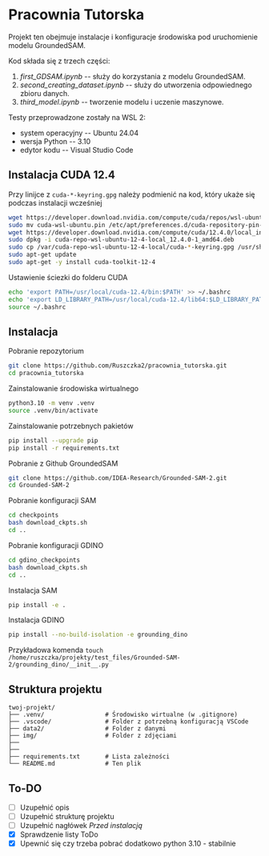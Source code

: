 # Pracownia Tutorska

Projekt ten obejmuje instalacje i konfiguracje środowiska pod uruchomienie modelu GroundedSAM.

Kod składa się z trzech części:

1. *first_GDSAM.ipynb* -- służy do korzystania z modelu GroundedSAM.
2. *second_creating_dataset.ipynb* -- służy do utworzenia odpowiednego zbioru danych.
3. *third_model.ipynb* -- tworzenie modelu i uczenie maszynowe.

Testy przeprowadzone zostały na WSL 2:
* system operacyjny -- Ubuntu 24.04
* wersja Python -- 3.10
* edytor kodu -- Visual Studio Code

## Instalacja CUDA 12.4

Przy linijce z `cuda-*-keyring.gpg` należy podmienić na kod, który ukaże się podczas instalacji wcześniej
```bash
wget https://developer.download.nvidia.com/compute/cuda/repos/wsl-ubuntu/x86_64/cuda-wsl-ubuntu.pin
sudo mv cuda-wsl-ubuntu.pin /etc/apt/preferences.d/cuda-repository-pin-600
wget https://developer.download.nvidia.com/compute/cuda/12.4.0/local_installers/cuda-repo-wsl-ubuntu-12-4-local_12.4.0-1_amd64.deb
sudo dpkg -i cuda-repo-wsl-ubuntu-12-4-local_12.4.0-1_amd64.deb
sudo cp /var/cuda-repo-wsl-ubuntu-12-4-local/cuda-*-keyring.gpg /usr/share/keyrings/
sudo apt-get update
sudo apt-get -y install cuda-toolkit-12-4
```

Ustawienie ściezki do folderu CUDA
```bash
echo 'export PATH=/usr/local/cuda-12.4/bin:$PATH' >> ~/.bashrc
echo 'export LD_LIBRARY_PATH=/usr/local/cuda-12.4/lib64:$LD_LIBRARY_PATH' >> ~/.bashrc
source ~/.bashrc
```

<!-- Ustawienie stałej ścieżki do folderu z CUDA
```bash
echo 'export CUDA_HOME=/ścieżka/do/cuda' >> ~/.bashrc
```
przykładowo `echo 'export CUDA_HOME=/usr/local/cuda-12.4' >> ~/.bashrc`

Następnie należy sprawdzić czy CUDA_HOME jest ustawiona poprawnie
```bash
source ~/.bashrc
echo $CUDA_HOME
``` -->
<!-- 
Zainstalowanie odpowiedniej wersji pythona
```bash
pyenv install 3.10.13
pyenv local 3.10.13
``` -->

## Instalacja

Pobranie repozytorium
```bash
git clone https://github.com/Ruszczka2/pracownia_tutorska.git
cd pracownia_tutorska
```

Zainstalowanie środowiska wirtualnego
```bash
python3.10 -m venv .venv
source .venv/bin/activate
```

Zainstalowanie potrzebnych pakietów
```bash
pip install --upgrade pip
pip install -r requirements.txt
```

Pobranie z Github GroundedSAM
```bash
git clone https://github.com/IDEA-Research/Grounded-SAM-2.git
cd Grounded-SAM-2
```

Pobranie konfiguracji SAM
```bash
cd checkpoints
bash download_ckpts.sh
cd ..
```

Pobranie konfiguracji GDINO
```bash
cd gdino_checkpoints
bash download_ckpts.sh
cd ..
```

Instalacja SAM
```bash
pip install -e .
```

Instalacja GDINO
```bash
pip install --no-build-isolation -e grounding_dino
```

<!-- Chyba sys sobie daje rade - sprawdzic
Dodanie Grounded-SAM-2 do ścieżki python
```bash
echo "export PYTHONPATH=\$PYTHONPATH:/pełna/ścieżka/do/Grounded-SAM-2/sam2:/pełna/ścieżka/do/Grounded-SAM-2/grounding_dino" >> ~/.bashrc
source ~/.bashrc
```
przykładowo `echo "export PYTHONPATH=\$PYTHONPATH:/home/ruszczka/projekty/test_files/Grounded-SAM-2/sam2:/home/ruszczka/projekty/test_files/Grounded-SAM-2/grounding_dino" >> ~/.bashrc` -->

<!-- Działa na razie bez tego
Dodanie pliku `__init__.py` do poprawnego działania
```bash
touch /pełna/ścieżka/do/Grounded-SAM-2/grounding_dino/__init__.py
``` -->
Przykładowa komenda `touch /home/ruszczka/projekty/test_files/Grounded-SAM-2/grounding_dino/__init__.py`

## Struktura projektu

```
twoj-projekt/
├── .venv/                 # Środowisko wirtualne (w .gitignore)
├── .vscode/               # Folder z potrzebną konfiguracją VSCode 
├── data2/                 # Folder z danymi
├── img/                   # Folder z zdjęciami
├──
├──
├── requirements.txt       # Lista zależności
└── README.md              # Ten plik
```

## To-DO

- [ ] Uzupełnić opis
- [ ] Uzupełnić strukturę projektu
- [ ] Uzupełnić nagłówek *Przed instalacją*
- [x] Sprawdzenie listy ToDo
- [x] Upewnić się czy trzeba pobrać dodatkowo python 3.10 - stabilnie
